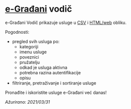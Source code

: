 # [e-Građani](https://pretinac.gov.hr/KorisnickiPretinac/eGradani.html) vodič

e-Građani Vodič prikazuje usluge u [CSV](https://github.com/MislavJaksic/e-Gradani-vodic/blob/main/usluge-2021-03-31.csv) i [HTML/web](https://mislavjaksic.github.io/e-Gradani-vodic/) obliku.  

Pogodnosti:
* pregled svih usluga po:
    * kategoriji
    * imenu usluge
    * poveznici
    * pružatelju
    * odkad je usluga aktivna
    * potrebna razina autentifikacije
    * opisu
* filtriranje, pretraživanje i sortiranje usluge

Pronađite i iskoristite usluge e-Građani već danas!

*Ažurirano: 2021/03/31*
